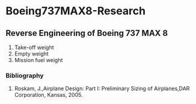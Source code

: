 # Boeing737MAX8-Research

## Reverse Engineering of Boeing 737 MAX 8
1. Take-off weight
2. Empty weight
3. Mission fuel weight

### Bibliography
1. Roskam, J.,Airplane Design: Part I: Preliminary Sizing of Airplanes,DAR Corporation, Kansas, 2005.
